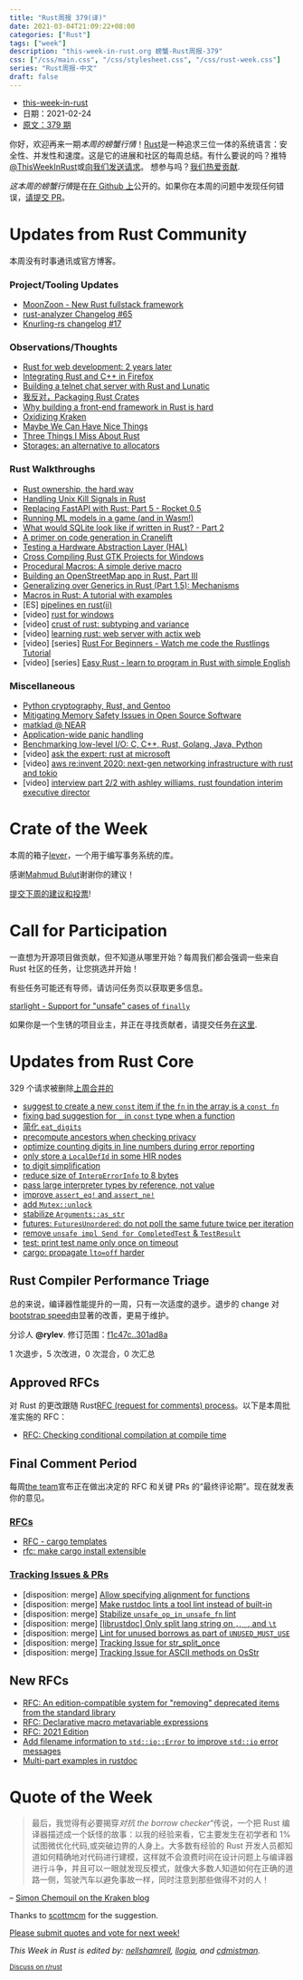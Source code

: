 ```yaml
---
title: "Rust周报 379(译)"
date: 2021-03-04T21:09:22+08:00
categories: ["Rust"]
tags: ["week"]
description: "this-week-in-rust.org 螃蟹-Rust周报-379"
css: ["/css/main.css", "/css/stylesheet.css", "/css/rust-week.css"]
series: "Rust周报-中文"
draft: false
---
```


- [this-week-in-rust](https://this-week-in-rust.org)
- 日期：2021-02-24
- [原文：379 期](https://this-week-in-rust.org/blog/2021/02/24/this-week-in-rust-379/)

你好，欢迎再来一期*本周的螃蟹行情*！[Rust](http://rust-lang.org)是一种追求三位一体的系统语言：安全性、并发性和速度。这是它的进展和社区的每周总结。有什么要说的吗？推特[@ThisWeekInRust](https://twitter.com/ThisWeekInRust)或[向我们发送请求](https://github.com/cmr/this-week-in-rust)。 想参与吗？[我们热爱贡献](https://github.com/rust-lang/rust/blob/master/CONTRIBUTING.md).

*这本周的螃蟹行情*是在[在 Github 上](https://github.com/cmr/this-week-in-rust)公开的。如果你在本周的问题中发现任何错误，[请提交 PR](https://github.com/cmr/this-week-in-rust/pulls)。

# Updates from Rust Community

本周没有时事通讯或官方博客。

### Project/Tooling Updates

- [MoonZoon - New Rust fullstack framework](https://moonzoon.rs)
- [rust-analyzer Changelog #65](https://rust-analyzer.github.io/thisweek/2021/02/22/changelog-65.html)
- [Knurling-rs changelog #17](https://ferrous-systems.com/blog/knurling-changelog-17/)

### Observations/Thoughts

- [Rust for web development: 2 years later](https://kerkour.com/blog/rust-for-web-development-2-years-later/)
- [Integrating Rust and C++ in Firefox](https://manishearth.github.io/blog/2021/02/22/integrating-rust-and-c-plus-plus-in-firefox/)
- [Building a telnet chat server with Rust and Lunatic](https://dev.to/bkolobara/how-i-built-a-telnet-chat-server-in-2021-with-webassembly-2711)
- [我反对，Packaging Rust Crates](https://fy.blackhats.net.au/blog/html/2021/02/16/against_packaging_rust_crates.html)
- [Why building a front-end framework in Rust is hard](https://lik.ai/blog/why-building-a-front-end-framework-in-rust-is-hard)
- [Oxidizing Kraken](https://blog.kraken.com/post/7964/oxidizing-kraken/?)
- [Maybe We Can Have Nice Things](https://noncombatant.org/2021/02/16/maybe-we-can-have-nice-things/)
- [Three Things I Miss About Rust](https://bennett.dev/)
- [Storages: an alternative to allocators](https://www.reddit.com/r/rust/comments/lp0i5r/storages_an_alternative_to_allocators/)

### Rust Walkthroughs

- [Rust ownership, the hard way](https://chrismorgan.info/blog/rust-ownership-the-hard-way/)
- [Handling Unix Kill Signals in Rust](https://dev.to/talzvon/handling-unix-kill-signals-in-rust-55g6)
- [Replacing FastAPI with Rust: Part 5 - Rocket 0.5](https://dev.to/dbanty/replacing-fastapi-with-rust-part-5-rocket-0-5-3kb3)
- [Running ML models in a game (and in Wasm!)](https://dev.to/mockersf/running-ml-models-in-a-game-and-in-wasm-12i2)
- [What would SQLite look like if written in Rust? - Part 2](https://dev.to/joaoh82/what-would-sqlite-look-like-if-written-in-rust-part-2-4g66)
- [A primer on code generation in Cranelift](https://blog.benj.me/2021/02/17/cranelift-codegen-primer/)
- [Testing a Hardware Abstraction Layer (HAL)](https://ferrous-systems.com/blog/defmt-test-hal/)
- [Cross Compiling Rust GTK Projects for Windows](https://nivethan.dev/devlog/cross-compiling-rust-gtk-projects-for-windows.html)
- [Procedural Macros: A simple derive macro](https://blog.turbo.fish/proc-macro-simple-derive/)
- [Building an OpenStreetMap app in Rust, Part III](https://blogg.bekk.no/building-an-openstreetmap-app-in-rust-part-iii-ab9ad4b83bd8)
- [Generalizing over Generics in Rust (Part 1.5): Mechanisms](https://rustyyato.github.io/type/system,type/families/2021/02/22/Type-Families-1_5.html)
- [Macros in Rust: A tutorial with examples](https://blog.logrocket.com/macros-in-rust-a-tutorial-with-examples/)
- \[ES] [pipelines en rust(ii)](https://yorodm.is-a.dev/blog/rust-pipeline-pattern-ii/)
- \[video] [rust for windows](https://youtu.be/LajquCjHXK4)
- \[video] [crust of rust: subtyping and variance](https://youtu.be/iVYWDIW71jk)
- \[video] [learning rust: web server with actix web](https://youtu.be/PMa2m0Fe-Q4)
- \[video] \[series] [Rust For Beginners - Watch me code the Rustlings Tutorial](https://youtube.com/playlist?list=PLauX9TuJ8sfyaLPZ1udS3zS_V9YXdsbtc)
- \[video] \[series] [Easy Rust - learn to program in Rust with simple English](https://youtube.com/playlist?list=PLfllocyHVgsRwLkTAhG0E-2QxCf-ozBkk)

### Miscellaneous

- [Python cryptography, Rust, and Gentoo](https://lwn.net/Articles/845535/)
- [Mitigating Memory Safety Issues in Open Source Software](https://security.googleblog.com/2021/02/mitigating-memory-safety-issues-in-open.html)
- [matklad @ NEAR](https://matklad.github.io/2021/02/15/NEAR.html)
- [Application-wide panic handling](https://domwillia.ms/panik/)
- [Benchmarking low-level I/O: C, C++, Rust, Golang, Java, Python](https://medium.com/star-gazers/benchmarking-low-level-i-o-c-c-rust-golang-java-python-9a0d505f85f7)
- \[video] [ask the expert: rust at microsoft](https://youtu.be/1uAsA1hm52I)
- \[video] [aws re:invent 2020: next-gen networking infrastructure with rust and tokio](https://youtu.be/MZyleK8elPk)
- \[video] [interview part 2/2 with ashley williams, rust foundation interim executive director](https://youtu.be/eFQVxQsYcJ8)

# Crate of the Week

本周的箱子[lever](https://crates.io/crates/lever)，一个用于编写事务系统的库。

感谢[Mahmud Bulut](https://users.rust-lang.org/t/crate-of-the-week/2704/882)谢谢你的建议！

[提交下周的建议和投票][submit_crate]!

[submit_crate]: https://users.rust-lang.org/t/crate-of-the-week/2704

# Call for Participation

一直想为开源项目做贡献，但不知道从哪里开始？每周我们都会强调一些来自 Rust 社区的任务，让您挑选并开始！

有些任务可能还有导师，请访问任务页以获取更多信息。

[starlight - Support for "unsafe" cases of `finally`](https://github.com/Starlight-JS/starlight/issues/7)

如果你是一个生锈的项目业主，并正在寻找贡献者，请提交任务[在这里][guidelines].

[guidelines]: https://users.rust-lang.org/t/twir-call-for-participation/4821

# Updates from Rust Core

329 个请求被删除[上周合并的][merged]

[merged]: https://github.com/search?q=is%3Apr+org%3Arust-lang+is%3Amerged+merged%3A2021-02-15..2021-02-22

- [suggest to create a new `const` item if the `fn` in the array is a `const fn`](https://github.com/rust-lang/rust/pull/81503)
- [fixing bad suggestion for `_` in `const` type when a function](https://github.com/rust-lang/rust/pull/81914)
- [简化 `eat_digits`](https://github.com/rust-lang/rust/pull/81427)
- [precompute ancestors when checking privacy](https://github.com/rust-lang/rust/pull/81574)
- [optimize counting digits in line numbers during error reporting](https://github.com/rust-lang/rust/pull/82248)
- [only store a `LocalDefId` in some HIR nodes](https://github.com/rust-lang/rust/pull/81611)
- [to digit simplification](https://github.com/rust-lang/rust/pull/82094)
- [reduce size of `InterpErrorInfo` to 8 bytes](https://github.com/rust-lang/rust/pull/82116)
- [pass large interpreter types by reference, not value](https://github.com/rust-lang/rust/pull/82124)
- [improve `assert_eq!` and `assert_ne!`](https://github.com/rust-lang/rust/pull/79100)
- [add `Mutex::unlock`](https://github.com/rust-lang/rust/pull/81873)
- [stabilize `Arguments::as_str`](https://github.com/rust-lang/rust/pull/82120)
- [futures: `FuturesUnordered`: do not poll the same future twice per iteration](https://github.com/rust-lang/futures-rs/pull/2333)
- [remove `unsafe impl Send for CompletedTest` & `TestResult`](https://github.com/rust-lang/rust/pull/82302)
- [test: print test name only once on timeout](https://github.com/rust-lang/rust/pull/82349)
- [cargo: propagate `lto=off` harder](https://github.com/rust-lang/cargo/pull/9182)

## Rust Compiler Performance Triage

总的来说，编译器性能提升的一周，只有一次适度的退步。退步的 change 对[bootstrap speed](https://github.com/rust-lang/rust/pull/70951#issuecomment-766292996)由显著的改善，更易于维护。

分诊人 **@rylev**. 修订范围：[f1c47c..301ad8a](https://perf.rust-lang.org/?start=f1c47c79fe8438ed241630f885797eebef3a6cab&end=301ad8a4fa3ea56fb980443b7997c8f9d72dd717&absolute=false&stat=instructions%3Au)

1 次退步，5 次改进，0 次混合，0 次汇总

## Approved RFCs

对 Rust 的更改跟随 Rust[RFC (request for comments) process](https://github.com/rust-lang/rfcs#rust-rfcs)。以下是本周批准实施的 RFC：

- [RFC: Checking conditional compilation at compile time](https://github.com/rust-lang/rfcs/pull/3013)

## Final Comment Period

每周[the team](https://www.rust-lang.org/team.html)宣布正在做出决定的 RFC 和关键 PRs 的“最终评论期”。现在就发表你的意见。

### [RFCs](https://github.com/rust-lang/rfcs/labels/final-comment-period)

- [RFC - cargo templates](https://github.com/rust-lang/rfcs/pull/2922)
- [rfc: make cargo install extensible](https://github.com/rust-lang/rfcs/pull/2376)

### [Tracking Issues & PRs](https://github.com/rust-lang/rust/labels/final-comment-period)

- \[disposition: merge] [Allow specifying alignment for functions](https://github.com/rust-lang/rust/pull/81234)
- \[disposition: merge] [Make rustdoc lints a tool lint instead of built-in](https://github.com/rust-lang/rust/pull/80527)
- \[disposition: merge] [Stabilize `unsafe_op_in_unsafe_fn` lint](https://github.com/rust-lang/rust/pull/79208)
- \[disposition: merge] [[librustdoc] Only split lang string on `,`, ` `, and `\t`](https://github.com/rust-lang/rust/pull/78429)
- \[disposition: merge] [Lint for unused borrows as part of `UNUSED_MUST_USE` ](https://github.com/rust-lang/rust/pull/76894)
- \[disposition: merge] [Tracking Issue for str_split_once](https://github.com/rust-lang/rust/issues/74773)
- \[disposition: merge] [Tracking Issue for ASCII methods on OsStr](https://github.com/rust-lang/rust/issues/70516)

## New RFCs

- [RFC: An edition-compatible system for "removing" deprecated items from the standard library](https://github.com/rust-lang/rfcs/pull/3088)
- [RFC: Declarative macro metavariable expressions](https://github.com/rust-lang/rfcs/pull/3086/files)
- [RFC: 2021 Edition](https://github.com/rust-lang/rfcs/pull/3085)
- [Add filename information to `std::io::Error` to improve `std::io` error messages ](https://github.com/rust-lang/rfcs/pull/3084)
- [Multi-part examples in rustdoc](https://github.com/rust-lang/rfcs/pull/3081)

# Quote of the Week

> 最后，我觉得有必要揭穿*对抗 the borrow checker*“传说，一个把 Rust 编译器描述成一个妖怪的故事：以我的经验来看，它主要发生在初学者和 1% 试图微优化代码,或突破边界的人身上。大多数有经验的 Rust 开发人员都知道如何精确地对代码进行建模，这样就不会浪费时间在设计问题上与编译器进行斗争，并且可以一眼就发现反模式，就像大多数人知道如何在正确的道路一侧，驾驶汽车以避免事故一样，同时注意到那些做得不对的人！

– [Simon Chemouil on the Kraken blog](https://blog.kraken.com/post/7964/oxidizing-kraken/)

Thanks to [scottmcm](https://users.rust-lang.org/t/twir-quote-of-the-week/328/1004) for the suggestion.

[Please submit quotes and vote for next week!](https://users.rust-lang.org/t/twir-quote-of-the-week/328)

_This Week in Rust is edited by: [nellshamrell](https://github.com/nellshamrell), [llogiq](https://github.com/llogiq), and [cdmistman](https://github.com/cdmistman)._

<small>[Discuss on r/rust](https://www.reddit.com/r/rust/comments/lrw51r/this_week_in_rust_379/)</small>
